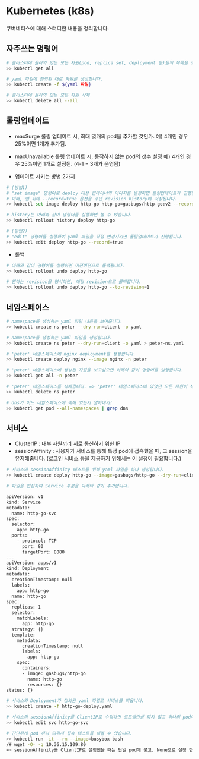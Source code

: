 # Kubernetes (k8s)

쿠버네티스에 대해 스터디한 내용을 정리합니다.

## 자주쓰는 명령어

```bash
# 클러스터에 올라와 있는 모든 자원(pod, replica set, deployment 등)들의 목록을 보여줍니다.
>> kubectl get all
```

```bash
# yaml 파일에 정의된 대로 자원을 생성합니다.
>> kubectl create -f ${yaml 파일}
```

```bash
# 클러스터에 올라와 있는 모든 자원 삭제
>> kubectl delete all --all
```


## 롤링업데이트

* maxSurge
롤링 업데이트 시, 최대 몇개의 pod을 추가할 것인가.
예) 4개인 경우 25%이면 1개가 추가됨.

* maxUnavailable
롤링 업데이트 시, 동작하지 않는 pod의 갯수 설정
예) 4개인 경우 25%이면 1개로 설정됨. (4-1 = 3개가 운영됨)

* 업데이트 시키는 방법 2가지

```bash
# (방법1)
# "set image" 명령어로 deploy 대상 컨테이너의 이미지를 변경하면 롤링업데이트가 진행됩니다.
# 이때, 맨 뒤에 --record=true 옵션을 주면 revision history에 저장됩니다.
>> kubectl set image deploy http-go http-go=gasbugs/http-go:v2 --record=true

# history는 아래와 같이 명령어를 실행하면 볼 수 있습니다.
>> kubectl rollout history deploy http-go
```

```bash
# (방법2)
# "edit" 명령어를 실행하여 yaml 파일을 직접 변경시키면 롤릴업데이트가 진행욉니다.
>> kubectl edit deploy http-go --record=true
```

* 롤백
```bash
# 아래와 같이 명령어를 실행하면 이전버젼으로 롤백됩니다.
>> kubectl rollout undo deploy http-go

# 원하는 revision을 명시하면, 해당 revision으로 롤백합니다.
>> kubectl rollout undo deploy http-go --to-revision=1
```

## 네임스페이스

```bash
# namespace를 생성하는 yaml 파일 내용을 보여줍니다.
>> kubectl create ns peter --dry-run=client -o yaml

# namespace를 생성하는 yaml 파일을 생성합니다.
>> kubectl create ns peter --dry-run=client -o yaml > peter-ns.yaml

# 'peter' 네임스페이스에 nginx deployment를 생성합니다.
>> kubectl create deploy nginx --image nginx -n peter

# 'peter' 네임스페이스에 생성된 자원을 보고싶으면 아래와 같이 명령어를 실행합니다.
>> kubectl get all -n peter

# 'peter' 네임스페이스를 삭제합니다. => 'peter' 네임스페이스에 있었던 모든 자원이 삭제됩니다.
>> kubectl delete ns peter

# dns가 어느 네임스페이스에 속해 있는지 알아내기!
>> kubectl get pod --all-namespaces | grep dns
```

## 서비스

* ClusterIP : 내부 자원끼리 서로 통신하기 위한 IP
* sessionAffinity : 사용자가 서비스를 통해 특정 pod에 접속했을 때, 그 session을 유지해줍니다. (로그인 서비스 등을 제공하기 위해서는 이 설정이 필요합니다.)
```bash
# 서비스의 sessionAffinity 테스트를 위해 yaml 파일을 하나 생성합니다.
>> kubectl create deploy http-go --image=gasbugs/http-go --dry-run=client -o yaml > http-go-deploy.yaml
```

```bash
# 파일을 편집하여 Service 부분을 아래와 같이 추가합니다.

apiVersion: v1
kind: Service
metadata:
  name: http-go-svc
spec:
  selector:
    app: http-go
  ports:
    - protocol: TCP
      port: 80
      targetPort: 8080
---
apiVersion: apps/v1
kind: Deployment
metadata:
  creationTimestamp: null
  labels:
    app: http-go
  name: http-go
spec:
  replicas: 1
  selector:
    matchLabels:
      app: http-go
  strategy: {}
  template:
    metadata:
      creationTimestamp: null
      labels:
        app: http-go
    spec:
      containers:
      - image: gasbugs/http-go
        name: http-go
        resources: {}
status: {}
```

```bash
# 서비스와 Deployment가 정의된 yaml 파일로 서비스를 띄웁니다.
>> kubectl create -f http-go-deploy.yaml

# 서비스의 sessionAffinity를 ClientIP로 수정하면 로드벨런싱 되지 않고 하나의 pod에 계속 접속됩니다.
>> kubectl edit svc http-go-svc

# 간단하게 pod 하나 띄워서 접속 테스트를 해볼 수 있습니다.
>> kubectl run -it --rm --image=busybox bash
/# wget -O- -q 10.36.15.109:80
=> sessionAffinity를 ClientIP로 설정했을 때는 단일 pod에 붙고, None으로 설정 한 경우에는 여러 pod으로 로드벨런싱 됨을 확인할 수 있습니다.
```
